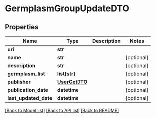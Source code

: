# GermplasmGroupUpdateDTO

## Properties
Name | Type | Description | Notes
------------ | ------------- | ------------- | -------------
**uri** | **str** |  | 
**name** | **str** |  | [optional] 
**description** | **str** |  | [optional] 
**germplasm_list** | **list[str]** |  | [optional] 
**publisher** | [**UserGetDTO**](UserGetDTO.md) |  | [optional] 
**publication_date** | **datetime** |  | [optional] 
**last_updated_date** | **datetime** |  | [optional] 

[[Back to Model list]](../README.md#documentation-for-models) [[Back to API list]](../README.md#documentation-for-api-endpoints) [[Back to README]](../README.md)


